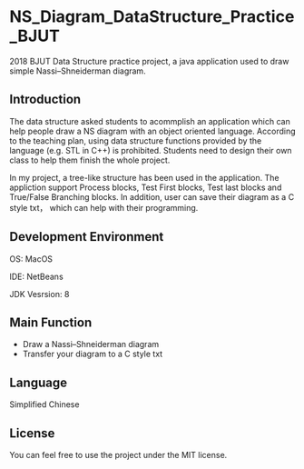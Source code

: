 # NS_Diagram_DataStructure_Practice_BJUT
2018 BJUT Data Structure practice project, a java application used to draw simple Nassi–Shneiderman diagram.

## Introduction
The data structure asked students to acommplish an application which can help people draw a NS diagram with an object oriented language. According to the teaching plan, using data structure functions provided by the language (e.g. STL in C++) is prohibited. Students need to design their own class to help them finish the whole project.

In my project, a tree-like structure has been used in the application. The appliction support Process blocks, Test First blocks, Test last blocks and True/False Branching blocks. In addition, user can save their diagram as a C style txt， which can help with their programming.

## Development Environment
OS: MacOS

IDE: NetBeans

JDK Vesrsion: 8

## Main Function
* Draw a Nassi–Shneiderman diagram
* Transfer your diagram to a C style txt

## Language
Simplified Chinese

## License 
You can feel free to use the project under the MIT license.


